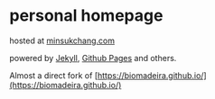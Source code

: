 # personal homepage

hosted at [minsukchang.com](https://www.minsukchang.com)

powered by [Jekyll](http://jekyllrb.com/), [Github Pages](https://pages.github.com/) and others.

Almost a direct fork of [https://biomadeira.github.io/](https://biomadeira.github.io/)
